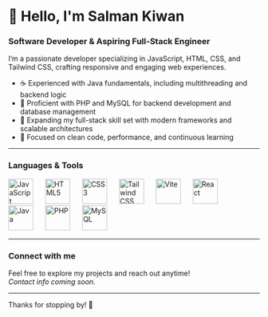 # 👋 Hello, I'm Salman Kiwan

### Software Developer & Aspiring Full-Stack Engineer

I’m a passionate developer specializing in JavaScript, HTML, CSS, and Tailwind CSS, crafting responsive and engaging web experiences.

- ☕ Experienced with Java fundamentals, including multithreading and backend logic  
- 🐘 Proficient with PHP and MySQL for backend development and database management  
- 🚀 Expanding my full-stack skill set with modern frameworks and scalable architectures  
- 🌱 Focused on clean code, performance, and continuous learning  

---

### Languages & Tools

<p align="left">
  <img src="https://upload.wikimedia.org/wikipedia/commons/6/6a/JavaScript-logo.png" alt="JavaScript" width="50" style="margin-right: 20px;" />
  <img src="https://upload.wikimedia.org/wikipedia/commons/6/61/HTML5_logo_and_wordmark.svg" alt="HTML5" width="50" style="margin-right: 20px;" />
  <img src="https://upload.wikimedia.org/wikipedia/commons/d/d5/CSS3_logo_and_wordmark.svg" alt="CSS3" width="50" style="margin-right: 20px;" />
  <img src="https://upload.wikimedia.org/wikipedia/commons/d/d5/Tailwind_CSS_Logo.svg" alt="Tailwind CSS" width="50" style="margin-right: 20px;" />
  <img src="https://vitejs.dev/logo.svg" alt="Vite" width="50" style="margin-right: 20px;" />
  <img src="https://upload.wikimedia.org/wikipedia/commons/a/a7/React-icon.svg" alt="React" width="50" style="margin-right: 20px;" />
  <img src="https://upload.wikimedia.org/wikipedia/en/3/30/Java_programming_language_logo.svg" alt="Java" width="50" style="margin-right: 20px;" />
  <img src="https://upload.wikimedia.org/wikipedia/commons/2/27/PHP-logo.svg" alt="PHP" width="50" style="margin-right: 20px;" />
  <img src="https://upload.wikimedia.org/wikipedia/en/d/dd/MySQL_logo.svg" alt="MySQL" width="50" style="margin-right: 20px;" />
</p>





---

### Connect with me

Feel free to explore my projects and reach out anytime!  
*Contact info coming soon.*

---

Thanks for stopping by! 🚀
